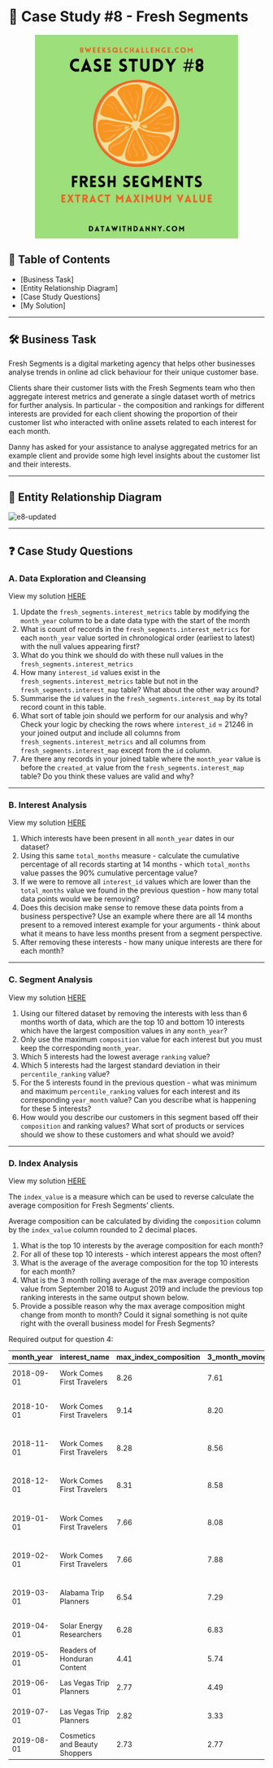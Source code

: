 # 🍊 Case Study #8 - Fresh Segments
<p align="center">
<img src="https://github.com/hatrang12/8weeksqlchallenge.com/blob/main/8.png" align="center" width="400" height="400" >

## 📕 Table of Contents
* [Business Task]
* [Entity Relationship Diagram]
* [Case Study Questions]
* [My Solution]

---
## 🛠️ Business Task
Fresh Segments is a digital marketing agency that helps other businesses analyse trends in online ad click behaviour for their unique customer base.

Clients share their customer lists with the Fresh Segments team who then aggregate interest metrics and generate a single dataset worth of metrics for further analysis.
In particular - the composition and rankings for different interests are provided for each client showing the proportion of their customer list who interacted with online assets related to each interest for each month.

Danny has asked for your assistance to analyse aggregated metrics for an example client and provide some high level insights about the customer list and their interests.

---
## 🔐 Entity Relationship Diagram
![e8-updated](https://github.com/hatrang12/8weeksqlchallenge.com/assets/107136018/99cd2f6a-d159-41ab-b17e-5d890420796d)

---
## ❓ Case Study Questions
### A. Data Exploration and Cleansing
View my solution [HERE](https://github.com/hatrang12/8weeksqlchallenge.com/blob/main/Case%20Study%20%238%20-%20Fresh%20Segments/A.%20Data%20Exploration%20and%20Cleaning.md)

1. Update the `fresh_segments.interest_metrics` table by modifying the `month_year` column to be a date data type with the start of the month
2. What is count of records in the `fresh_segments.interest_metrics` for each `month_year` value sorted in chronological order (earliest to latest) 
with the null values appearing first?
3. What do you think we should do with these null values in the `fresh_segments.interest_metrics`
4. How many `interest_id` values exist in the `fresh_segments.interest_metrics` table but not in the `fresh_segments.interest_map` table? 
What about the other way around?
5. Summarise the `id` values in the `fresh_segments.interest_map` by its total record count in this table.
6. What sort of table join should we perform for our analysis and why? 
Check your logic by checking the rows where `interest_id` = 21246 in your joined output and 
include all columns from `fresh_segments.interest_metrics` and all columns from `fresh_segments.interest_map` except from the `id` column.
7. Are there any records in your joined table where the `month_year` value is before the `created_at` value from the `fresh_segments.interest_map` table? 
Do you think these values are valid and why?

---
### B. Interest Analysis
View my solution [HERE](https://github.com/hatrang12/8weeksqlchallenge.com/blob/main/Case%20Study%20%238%20-%20Fresh%20Segments/B.%20Interest%20Analysis.md)

1. Which interests have been present in all `month_year` dates in our dataset?
2. Using this same `total_months` measure - calculate the cumulative percentage of all records starting at 14 months - which `total_months` value 
passes the 90% cumulative percentage value?
3. If we were to remove all `interest_id` values which are lower than the `total_months` value we found in the previous question - how many total data points
would we be removing?
4. Does this decision make sense to remove these data points from a business perspective? 
Use an example where there are all 14 months present to a removed interest example for your arguments - think about 
what it means to have less months present from a segment perspective.
5. After removing these interests - how many unique interests are there for each month?

---
### C. Segment Analysis
View my solution [HERE](https://github.com/hatrang12/8weeksqlchallenge.com/blob/main/Case%20Study%20%238%20-%20Fresh%20Segments/C.%20Segment%20Analysis.md)

1. Using our filtered dataset by removing the interests with less than 6 months worth of data, 
which are the top 10 and bottom 10 interests which have the largest composition values in any `month_year`? 
2. Only use the maximum `composition` value for each interest but you must keep the corresponding `month_year`.
3. Which 5 interests had the lowest average `ranking` value?
4. Which 5 interests had the largest standard deviation in their `percentile_ranking` value?
5. For the 5 interests found in the previous question - what was minimum and maximum `percentile_ranking` values for each interest 
and its corresponding `year_month` value? Can you describe what is happening for these 5 interests?
6. How would you describe our customers in this segment based off their `composition` and ranking values? 
What sort of products or services should we show to these customers and what should we avoid?

---
### D. Index Analysis
View my solution [HERE](https://github.com/hatrang12/8weeksqlchallenge.com/blob/main/Case%20Study%20%238%20-%20Fresh%20Segments/D.%20Index%20Analysis.md)

The `index_value` is a measure which can be used to reverse calculate the average composition for Fresh Segments’ clients.

Average composition can be calculated by dividing the `composition` column by the `index_value` column rounded to 2 decimal places.

1. What is the top 10 interests by the average composition for each month?
2. For all of these top 10 interests - which interest appears the most often?
3. What is the average of the average composition for the top 10 interests for each month?
4. What is the 3 month rolling average of the max average composition value from September 2018 to August 2019 and 
include the previous top ranking interests in the same output shown below.
5. Provide a possible reason why the max average composition might change from month to month? 
Could it signal something is not quite right with the overall business model for Fresh Segments?

Required output for question 4:

| month_year | interest_name                 | max_index_composition | 3_month_moving_avg | 1_month_ago                       | 2_months_ago                       |
|------------|-------------------------------|-----------------------|--------------------|-----------------------------------|------------------------------------|
| 2018-09-01 | Work Comes First Travelers    | 8.26                  | 7.61               | Las Vegas Trip Planners: 7.21     | Las Vegas Trip Planners: 7.36      |
| 2018-10-01 | Work Comes First Travelers    | 9.14                  | 8.20               | Work Comes First Travelers: 8.26  | Las Vegas Trip Planners: 7.21      |
| 2018-11-01 | Work Comes First Travelers    | 8.28                  | 8.56               | Work Comes First Travelers: 9.14  | Work Comes First Travelers: 8.26   |
| 2018-12-01 | Work Comes First Travelers    | 8.31                  | 8.58               | Work Comes First Travelers: 8.28  | Work Comes First Travelers: 9.14   |
| 2019-01-01 | Work Comes First Travelers    | 7.66                  | 8.08               | Work Comes First Travelers: 8.31  | Work Comes First Travelers: 8.28   |
| 2019-02-01 | Work Comes First Travelers    | 7.66                  | 7.88               | Work Comes First Travelers: 7.66  | Work Comes First Travelers: 8.31   |
| 2019-03-01 | Alabama Trip Planners         | 6.54                  | 7.29               | Work Comes First Travelers: 7.66  | Work Comes First Travelers: 7.66   |
| 2019-04-01 | Solar Energy Researchers      | 6.28                  | 6.83               | Alabama Trip Planners: 6.54       | Work Comes First Travelers: 7.66   |
| 2019-05-01 | Readers of Honduran Content   | 4.41                  | 5.74               | Solar Energy Researchers: 6.28    | Alabama Trip Planners: 6.54        |
| 2019-06-01 | Las Vegas Trip Planners       | 2.77                  | 4.49               | Readers of Honduran Content: 4.41 | Solar Energy Researchers: 6.28     |
| 2019-07-01 | Las Vegas Trip Planners       | 2.82                  | 3.33               | Las Vegas Trip Planners: 2.77     | Readers of Honduran Content: 4.41  |
| 2019-08-01 | Cosmetics and Beauty Shoppers | 2.73                  | 2.77               | Las Vegas Trip Planners: 2.82     | Las Vegas Trip Planners: 2.77      |

